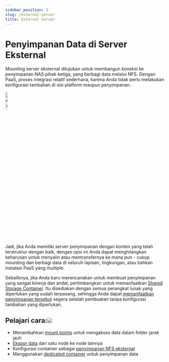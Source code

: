 ```yaml
---
sidebar_position: 5
slug: /external-server
title: External Server
---
```


# Penyimpanan Data di Server Eksternal

Mounting server eksternal ditujukan untuk membangun koneksi ke penyimpanan NAS pihak ketiga, yang berbagi data melalui NFS. Dengan PaaS, proses integrasi relatif sederhana, karena Anda tidak perlu melakukan konfigurasi tambahan di sisi platform maupun penyimpanan.

<img src="https://assets.dewacloud.com/dewacloud-docs/data-storage/use-case/external-server/01-external-storage-server.png" alt="external storage server" width="12%"/>

Jadi, jika Anda memiliki server penyimpanan dengan konten yang telah terstruktur dengan baik, dengan opsi ini Anda dapat menghilangkan keharusan untuk menyalin atau mentransfernya ke mana pun - cukup mounting dan berbagi data di seluruh lapisan, lingkungan, atau bahkan instalasi PaaS yang multiple.

Sebaliknya, jika Anda baru merencanakan untuk membuat penyimpanan yang sangat kinerja dan andal, pertimbangkan untuk memanfaatkan [Shared Storage Container](<https://docs.dewacloud.com/docs/shared-storage-container/>). Itu disediakan dengan semua perangkat lunak yang diperlukan yang sudah terpasang, sehingga Anda dapat [memanfaatkan penyimpanan tersebut](<https://docs.dewacloud.com/docs/dedicated-storage/>) segera setelah pembuatan tanpa konfigurasi tambahan yang diperlukan.

## Pelajari cara:[![](#)](<https://docs.dewacloud.com/docs/external-nfs-storage/#learn-how-to>)

  * Menambahkan [mount points](<https://docs.dewacloud.com/docs/mount-points/>) untuk mengakses data dalam folder jarak jauh
  * [Ekspor data](<https://docs.dewacloud.com/docs/storage-exports/>) dari satu node ke node lainnya
  * Konfigurasi container sebagai [penyimpanan NFS eksternal](<https://docs.dewacloud.com/docs/configure-external-nfs-server/>)
  * Menggunakan [dedicated container](<https://docs.dewacloud.com/docs/dedicated-storage/>) untuk penyimpanan data